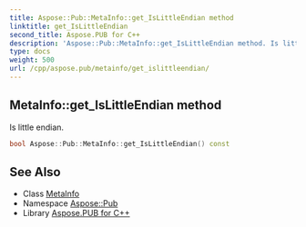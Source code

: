 ```yaml
---
title: Aspose::Pub::MetaInfo::get_IsLittleEndian method
linktitle: get_IsLittleEndian
second_title: Aspose.PUB for C++
description: 'Aspose::Pub::MetaInfo::get_IsLittleEndian method. Is little endian in C++.'
type: docs
weight: 500
url: /cpp/aspose.pub/metainfo/get_islittleendian/
---
```

## MetaInfo::get_IsLittleEndian method


Is little endian.

```cpp
bool Aspose::Pub::MetaInfo::get_IsLittleEndian() const
```

## See Also

* Class [MetaInfo](../)
* Namespace [Aspose::Pub](../../)
* Library [Aspose.PUB for C++](../../../)
